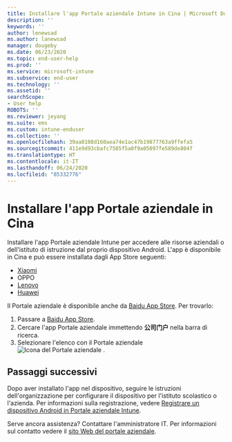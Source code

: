 ```yaml
---
title: Installare l'app Portale aziendale Intune in Cina | Microsoft Docs
description: ''
keywords: ''
author: lenewsad
ms.author: lanewsad
manager: dougeby
ms.date: 06/23/2020
ms.topic: end-user-help
ms.prod: ''
ms.service: microsoft-intune
ms.subservice: end-user
ms.technology: ''
ms.assetid: ''
searchScope:
- User help
ROBOTS: ''
ms.reviewer: jeyang
ms.suite: ems
ms.custom: intune-enduser
ms.collection: ''
ms.openlocfilehash: 39aa0108d160aea74e1ac47b19877763a9ffefa5
ms.sourcegitcommit: 411e9d93cbafc7585f5a0f9a05097fe589de804f
ms.translationtype: HT
ms.contentlocale: it-IT
ms.lasthandoff: 06/24/2020
ms.locfileid: "85332776"
---
```

# <a name="install-company-portal-app-in-mainland-china"></a>Installare l'app Portale aziendale in Cina   

Installare l'app Portale aziendale Intune per accedere alle risorse aziendali o dell'istituto di istruzione dal proprio dispositivo Android. L'app è disponibile in Cina e può essere installata dagli App Store seguenti: 


* [Xiaomi](https://go.microsoft.com/fwlink/?linkid=836947) 
* OPPO
* [Lenovo](https://go.microsoft.com/fwlink/?linkid=2125082)
* [Huawei](https://go.microsoft.com/fwlink/?linkid=836948)

Il Portale aziendale è disponibile anche da [Baidu App Store](https://go.microsoft.com/fwlink/?linkid=2133565). Per trovarlo:  
 
   1. Passare a [Baidu App Store](https://go.microsoft.com/fwlink/?linkid=2133565).  
   2. Cercare l'app Portale aziendale immettendo **公司门户** nella barra di ricerca.  
   3. Selezionare l'elenco con il Portale aziendale ![Icona del Portale aziendale](./media/company-portal-logo-small-2006.png) .  


## <a name="next-steps"></a>Passaggi successivi  
Dopo aver installato l'app nel dispositivo, seguire le istruzioni dell'organizzazione per configurare il dispositivo per l'istituto scolastico o l'azienda. Per informazioni sulla registrazione, vedere [Registrare un dispositivo Android in Portale aziendale Intune](enroll-device-android-company-portal.md). 


Serve ancora assistenza? Contattare l'amministratore IT. Per informazioni sul contatto vedere il [sito Web del portale aziendale](https://go.microsoft.com/fwlink/?linkid=2010980).
